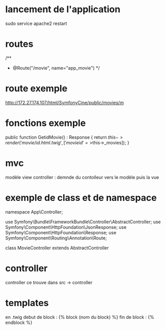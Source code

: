 # lancement de l'application 
sudo service apache2 restart

# routes 

/**
 * @Route("/movie", name="app_movie")
 */

 # route exemple 
 
 http://172.27.174.107/html/SymfonyCine/public/movies/m

 # fonctions exemple 
 public function GetidMovie() : Response
    {
      return $this->render('movie/id.html.twig',['movieid'=>$this->_movies]);
    }

# mvc 
modèle view controller :  demnde du contolleur vers le modèle puis la vue 

# exemple de class et de namespace 
namespace App\Controller;

use Symfony\Bundle\FrameworkBundle\Controller\AbstractController;
use Symfony\Component\HttpFoundation\JsonResponse;
use Symfony\Component\HttpFoundation\Response;
use Symfony\Component\Routing\Annotation\Route;

class MovieController extends AbstractController

# controller 
controller ce trouve dans src -> controller 

# templates 
en .twig 
debut de block : {% block (nom du block) %}
fin de block : {% endblock %}